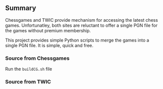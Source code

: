 ## Summary

Chessgames and TWIC provide mechanism for accessing the latest chess games. Unfortunatley, both sites are reluctant to offer a single PGN file for the games without premium membership.

This project provides simple Python scripts to merge the games into a single PGN file. It is simple, quick and free.

### Source from Chessgames

Run the `buildCG.sh` file

### Source from TWIC
